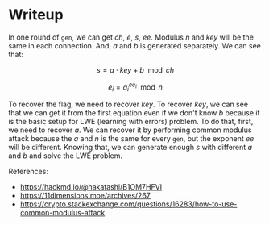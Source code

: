 # Writeup
In one round of `gen`, we can get $ch$, $e$, $s$, $ee$. Modulus $n$ and $key$ will be the same in each connection. And, $a$ and $b$ is generated separately. We can see that:

$$s = a \cdot key + b \mod ch$$

$$ e_i = a_i^{ee_i} \mod n $$

To recover the flag, we need to recover $key$. To recover $key$, we can see that we can get it from the first equation even if we don't know $b$ because it is the basic setup for LWE (learning with errors) problem. To do that, first, we need to recover $a$. We can recover it by performing common modulus attack because the $a$ and $n$ is the same for every `gen`, but the exponent $ee$ will be different. Knowing that, we can generate enough $s$ with different $a$ and $b$ and solve the LWE problem.

References:
- https://hackmd.io/@hakatashi/B1OM7HFVI
- https://11dimensions.moe/archives/267
- https://crypto.stackexchange.com/questions/16283/how-to-use-common-modulus-attack